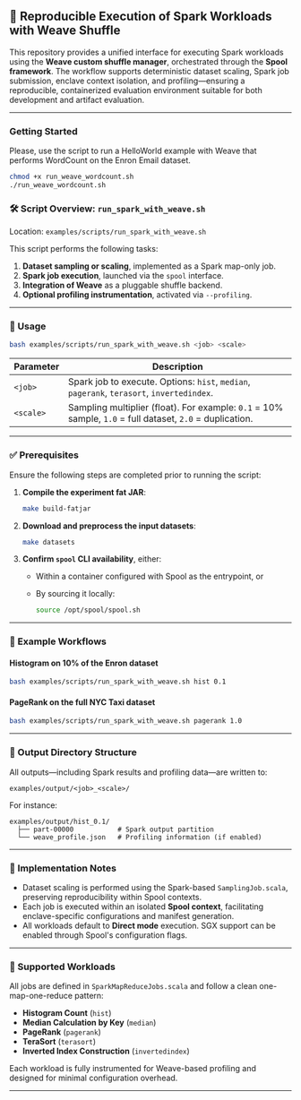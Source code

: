 ## 🔁 Reproducible Execution of Spark Workloads with Weave Shuffle

This repository provides a unified interface for executing Spark workloads using the **Weave custom shuffle manager**, orchestrated through the **Spool framework**. The workflow supports deterministic dataset scaling, Spark job submission, enclave context isolation, and profiling—ensuring a reproducible, containerized evaluation environment suitable for both development and artifact evaluation.

---


### Getting Started ### 
Please, use the script to run a HelloWorld example with Weave that performs WordCount on the Enron Email dataset. 

```bash
chmod +x run_weave_wordcount.sh
./run_weave_wordcount.sh
```

### 🛠 Script Overview: `run_spark_with_weave.sh`

Location: `examples/scripts/run_spark_with_weave.sh`

This script performs the following tasks:

1. **Dataset sampling or scaling**, implemented as a Spark map-only job.
2. **Spark job execution**, launched via the `spool` interface.
3. **Integration of Weave** as a pluggable shuffle backend.
4. **Optional profiling instrumentation**, activated via `--profiling`.

---

### 📆 Usage

```bash
bash examples/scripts/run_spark_with_weave.sh <job> <scale>
```

| Parameter  | Description                                                                 |
|------------|-----------------------------------------------------------------------------|
| `<job>`    | Spark job to execute. Options: `hist`, `median`, `pagerank`, `terasort`, `invertedindex`. |
| `<scale>`  | Sampling multiplier (float). For example: `0.1` = 10% sample, `1.0` = full dataset, `2.0` = duplication. |

---

### ✅ Prerequisites

Ensure the following steps are completed prior to running the script:

1. **Compile the experiment fat JAR**:

    ```bash
    make build-fatjar
    ```

2. **Download and preprocess the input datasets**:

    ```bash
    make datasets
    ```

3. **Confirm `spool` CLI availability**, either:

    - Within a container configured with Spool as the entrypoint, or
    - By sourcing it locally:

      ```bash
      source /opt/spool/spool.sh
      ```

---

### 🚀 Example Workflows

#### Histogram on 10% of the Enron dataset

```bash
bash examples/scripts/run_spark_with_weave.sh hist 0.1
```

#### PageRank on the full NYC Taxi dataset

```bash
bash examples/scripts/run_spark_with_weave.sh pagerank 1.0
```

---

### 📁 Output Directory Structure

All outputs—including Spark results and profiling data—are written to:

```
examples/output/<job>_<scale>/
```

For instance:

```
examples/output/hist_0.1/
  ├── part-00000           # Spark output partition
  └── weave_profile.json   # Profiling information (if enabled)
```

---

### 🧠 Implementation Notes

- Dataset scaling is performed using the Spark-based `SamplingJob.scala`, preserving reproducibility within Spool contexts.
- Each job is executed within an isolated **Spool context**, facilitating enclave-specific configurations and manifest generation.
- All workloads default to **Direct mode** execution. SGX support can be enabled through Spool's configuration flags.

---

### 📌 Supported Workloads

All jobs are defined in `SparkMapReduceJobs.scala` and follow a clean one-map-one-reduce pattern:

- **Histogram Count** (`hist`)
- **Median Calculation by Key** (`median`)
- **PageRank** (`pagerank`)
- **TeraSort** (`terasort`)
- **Inverted Index Construction** (`invertedindex`)

Each workload is fully instrumented for Weave-based profiling and designed for minimal configuration overhead.

---


